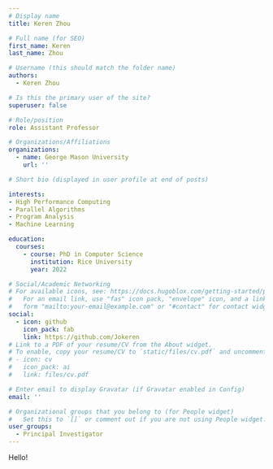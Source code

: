 ```yaml
---
# Display name
title: Keren Zhou

# Full name (for SEO)
first_name: Keren
last_name: Zhou

# Username (this should match the folder name)
authors:
  - Keren Zhou

# Is this the primary user of the site?
superuser: false

# Role/position
role: Assistant Professor

# Organizations/Affiliations
organizations:
  - name: George Mason University
    url: ''

# Short bio (displayed in user profile at end of posts)

interests:
- High Performance Computing
- Parallel Algorithms
- Program Analysis
- Machine Learning

education:
  courses:
    - course: PhD in Computer Science
      institution: Rice University
      year: 2022

# Social/Academic Networking
# For available icons, see: https://docs.hugoblox.com/getting-started/page-builder/#icons
#   For an email link, use "fas" icon pack, "envelope" icon, and a link in the
#   form "mailto:your-email@example.com" or "#contact" for contact widget.
social:
  - icon: github
    icon_pack: fab
    link: https://github.com/Jokeren
# Link to a PDF of your resume/CV from the About widget.
# To enable, copy your resume/CV to `static/files/cv.pdf` and uncomment the lines below.
# - icon: cv
#   icon_pack: ai
#   link: files/cv.pdf

# Enter email to display Gravatar (if Gravatar enabled in Config)
email: ''

# Organizational groups that you belong to (for People widget)
#   Set this to `[]` or comment out if you are not using People widget.
user_groups:
  - Principal Investigator
---
```


Hello! 
